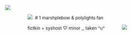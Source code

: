 ![](https://i.postimg.cc/xTTcVfBY/image-2024-10-16-142535332.png)

‎ ‎ ‎ ‎ ‎ ‎ ‎ ‎ ‎ ‎ ‎  ‎ ‎   ‎ ‎ ‎  ‎ ‎   ![](https://files.catbox.moe/jpfbwc.jpeg) ‎ ‎ ‎  ‎ ‎   # 1 marshplebow & polylights fan

‎ ‎ ‎ ‎ ‎ ‎ ‎ ‎ ‎ ‎ ‎  ‎ ‎   ‎ ‎ ‎  ‎ ‎   fictkin + syshost   ♡  minor  ,,  taken ^u^
‎ ‎ ‎ ‎ ‎ ‎ ‎ ‎ ‎ ‎ ‎  ‎ ‎   ‎ ‎ ‎  ‎ ‎   ![](https://i.postimg.cc/CLjfSrxH/image-2024-10-16-142256071.png) ‎ ‎ 
